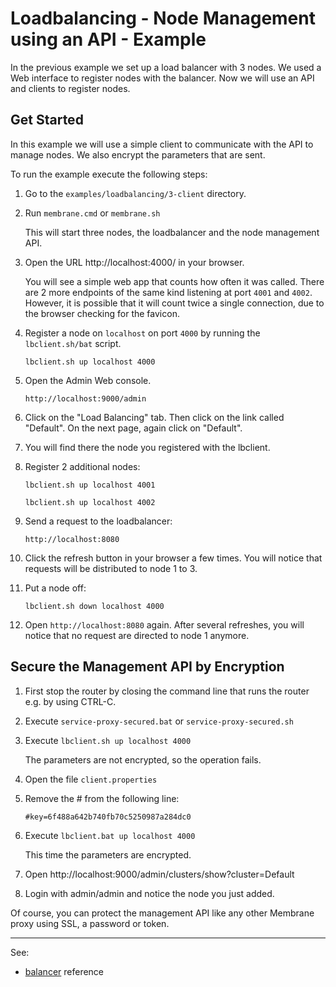 # Loadbalancing - Node Management using an API - Example

In the previous example we set up a load balancer with 3 nodes. We used a Web interface to register nodes with the balancer. Now we will use an API and clients to register nodes.    


## Get Started 

In this example we will use a simple client to communicate with the API to manage nodes. We also encrypt the parameters
that are sent.

To run the example execute the following steps:

1. Go to the `examples/loadbalancing/3-client` directory.

2. Run `membrane.cmd` or `membrane.sh`

   This will start three nodes, the loadbalancer and the node management API.

3. Open the URL http://localhost:4000/ in your browser.

    You will see a simple web app that counts how often it was called. There are 2 more endpoints of the same kind listening at port `4001` and `4002`. However, it is possible that it will count twice a single connection, due to the browser checking for the favicon.

4. Register a node on `localhost` on port `4000` by running the `lbclient.sh/bat` script.

    `lbclient.sh up localhost 4000`

5. Open the Admin Web console. 

    `http://localhost:9000/admin`

6. Click on the "Load Balancing" tab. Then click on the link called "Default". On the next page, again click on "Default".

7. You will find there the node you registered with the lbclient.

8. Register 2 additional nodes:

   `lbclient.sh up localhost 4001`
   
   `lbclient.sh up localhost 4002`

10. Send a request to the loadbalancer: 

    `http://localhost:8080`

11. Click the refresh button in your browser a few times. You will notice that requests will be distributed to node 1 to 3.

12. Put a node off:

    `lbclient.sh down localhost 4000`

13. Open `http://localhost:8080` again. After several refreshes, you will notice that no request are directed to node 1 anymore.  



## Secure the Management API by Encryption 

1. First stop the router by closing the command line that runs the router e.g. by using CTRL-C.

2. Execute `service-proxy-secured.bat` or `service-proxy-secured.sh`

3. Execute `lbclient.sh up localhost 4000`

    The parameters are not encrypted, so the operation fails.

4. Open the file `client.properties`

5. Remove the # from the following line:

    `#key=6f488a642b740fb70c5250987a284dc0`

6. Execute `lbclient.bat up localhost 4000`

    This time the parameters are encrypted.

7. Open http://localhost:9000/admin/clusters/show?cluster=Default

8. Login with admin/admin and notice the node you just added.


Of course, you can protect the management API like any other Membrane proxy using SSL, a password or token.

---
See:
- [balancer](https://membrane-soa.org/api-gateway-doc/current/configuration/reference/balancer.htm) reference

